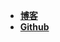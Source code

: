 <!--
 * @Author: your name
 * @Date: 2021-08-25 15:40:20
 * @LastEditTime: 2021-10-25 10:54:26
 * @LastEditors: Please set LastEditors
 * @Description: In User Settings Edit
 * @FilePath: \MyGithub\wiki-based-docsify\docs\_navbar.md
-->

- [**博客**](https://lcxcsy.github.io/blog/#/)
- [**Github**](https://github.com/lcxcsy)
